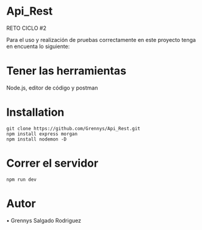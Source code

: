 
# Api_Rest

RETO CICLO #2 

Para el uso y realización de pruebas correctamente en este proyecto tenga en encuenta lo siguiente:

# Tener las herramientas
Node.js, editor de código y postman

# Installation
```
git clone https://github.com/Grennys/Api_Rest.git
npm install express morgan
npm install nodemon -D
```

# Correr el servidor
```
npm run dev
```
# Autor
• Grennys Salgado Rodriguez



